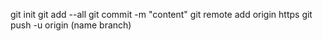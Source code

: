 git init 
git add --all
git commit -m "content"
git remote add origin https
git push -u origin (name branch)
